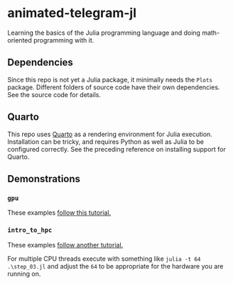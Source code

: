 # animated-telegram-jl

Learning the basics of the Julia programming language and doing math-oriented programming with it.

## Dependencies

Since this repo is not yet a Julia package, it minimally needs the `Plots` package. Different folders of source code have their own dependencies. See the source code for details.

## Quarto

This repo uses [Quarto](https://quarto.org/docs/computations/julia.html) as a rendering environment for Julia execution. Installation can be tricky, and requires Python as well as Julia to be configured correctly. See the preceding reference on installing support for Quarto.

## Demonstrations

### `gpu`

These examples [follow this tutorial.](https://cuda.juliagpu.org/stable/tutorials/introduction/)

### `intro_to_hpc`

These examples [follow another tutorial.](https://forem.julialang.org/wikfeldt/a-brief-tour-of-julia-for-high-performance-computing-5deb#:~:text=This%20post%20gives%20an%20overview%20of%20Julia's%20features%20and%20capabilities)

For multiple CPU threads execute with something like `julia -t 64 .\step_03.jl` and adjust the `64` to be appropriate for the hardware you are running on.
